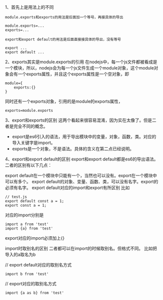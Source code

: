 1、首先上是用法上的不同 

```
module.exports和exports的用法是后面加一个等号，再接具体的导出

module.exports=...
exports=...
```



```
export和export default的用法是后面直接接具体的导出，没有等号

export ...
export default ...
```

2、exports其实是module.exports的引用 
在nodejs中，每一个js文件都被看成是一个模块，所以，nodejs会为每一个js文件生成一个module对象，这个module对象会有一个exports属性，并且这个exports属性是一个空对象，即


```
module={
    exports:{}
}
```

同时还有一个exports对象，引用的是module的exports属性，


```
exports=module.exports
```


3、export和exports的区别 
这两个看起来很容易混淆，因为实在太像了。但是二者是完全不同的概念。

- export是es6引入的语法，用于导出模块中的变量，对象，函数，类。对应的导入关键字是import。 
- exports是一个对象，不是语法。具体的含义在第二点已经说明。

4、export和export default的区别 
export和export default都是es6的导出语法。 
二者的区别有以下几点：

export default在一个模块中只能有一个，当然也可以没有。export在一个模块中可以有多个。
export default的对象、变量、函数、类，可以没有名字。export的必须有名字。
export default对应的import和export有所区别
比如


```
// test.js
export default const a = 1;
export const a = 1;
```


对应的import分别是


```
import a from 'test'
import {a} from 'test'
```

export对应的import必须加上{}

import时取别名的区别
二者都可以在import的时候取别名。但格式不同。 
比如把导入的a取名为b

// export default对应的取别名方式

```
import b from 'test'
```

// export对应的取别名方式

```
import {a as b} from 'test'
```
